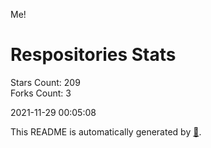 Me!

# Respositories Stats
Stars Count: 209  
Forks Count: 3

2021-11-29 00:05:08  

This README is automatically generated by [🐰](https://github.com/rnitta/rnitta).
